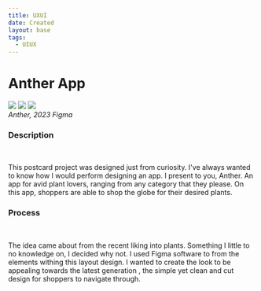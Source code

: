```yaml
---
title: UXUI
date: Created
layout: base
tags:
  - UIUX 
---
```


<h1 class="main-title">Anther App</h1> 
    <div class="anther">
        <img src="/images/anther.png">
        <img src="/images/anther2.png">
        <img src="/images/antherhome.png">
    </div>
    <div class="i-title">
    <i>
        Anther, 2023
    </i>
    <i>
        Figma
    </i>
    </div>  
<div class="description">
    <h3>Description</h3>
    <br>
    <p>This postcard project was designed just from curiosity.
        I've always wanted to know how I would perform designing an app.
        I present to you, Anther. An app for avid plant lovers, ranging from any category that they please.
        On this app, shoppers are able to shop the  globe for their desired plants.
</div>
<div class="process">
    <h3>Process</h3>
    <br>
    <p>
        The idea came about from the recent liking into plants.
        Something I little to no knowledge on, I decided why not.
        I used Figma software to from the elements withing this layout design.
        I wanted to create the look to be appealing towards the latest generation , the simple yet clean and cut design for shoppers to navigate through.
    </p>
</div>